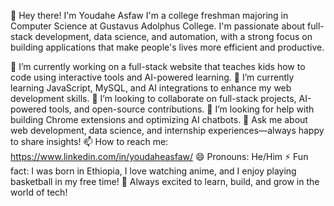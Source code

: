 👋 Hey there! I'm Youdahe Asfaw
I'm a college freshman majoring in Computer Science at Gustavus Adolphus College. I'm passionate about full-stack development, data science, and automation, with a strong focus on building applications that make people's lives more efficient and productive.

🔭 I’m currently working on a full-stack website that teaches kids how to code using interactive tools and AI-powered learning.
🌱 I’m currently learning JavaScript, MySQL, and AI integrations to enhance my web development skills.
👯 I’m looking to collaborate on full-stack projects, AI-powered tools, and open-source contributions.
🤔 I’m looking for help with building Chrome extensions and optimizing AI chatbots.
💬 Ask me about web development, data science, and internship experiences—always happy to share insights!
📫 How to reach me: https://www.linkedin.com/in/youdaheasfaw/
😄 Pronouns: He/Him
⚡ Fun fact: I was born in Ethiopia, I love watching anime, and I enjoy playing basketball in my free time!
🚀 Always excited to learn, build, and grow in the world of tech!
